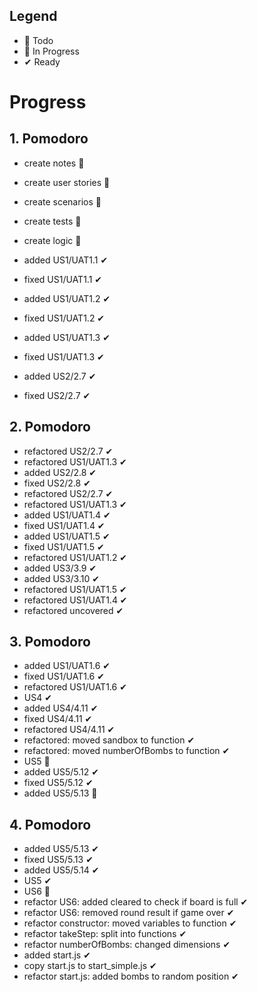 ## Legend

- 📃 Todo
- 🚧 In Progress
- ✔ Ready

# Progress

## 1. Pomodoro
 - create notes 🚧
 - create user stories 🚧
 - create scenarios 🚧
 - create tests 🚧
 - create logic 🚧

 - added US1/UAT1.1 ✔
 - fixed US1/UAT1.1 ✔
 - added US1/UAT1.2 ✔
 - fixed US1/UAT1.2 ✔
 - added US1/UAT1.3 ✔
 - fixed US1/UAT1.3 ✔
 - added US2/2.7 ✔
 - fixed US2/2.7 ✔

## 2. Pomodoro
 - refactored US2/2.7 ✔
 - refactored US1/UAT1.3 ✔
 - added US2/2.8 ✔
 - fixed US2/2.8 ✔
 - refactored US2/2.7 ✔
 - refactored US1/UAT1.3 ✔
 - added US1/UAT1.4 ✔
 - fixed US1/UAT1.4 ✔
 - added US1/UAT1.5 ✔
 - fixed US1/UAT1.5 ✔
 - refactored US1/UAT1.2 ✔
 - added US3/3.9 ✔
 - added US3/3.10 ✔
 - refactored US1/UAT1.5 ✔
 - refactored US1/UAT1.4 ✔
 - refactored uncovered ✔

## 3. Pomodoro
 - added US1/UAT1.6 ✔
 - fixed US1/UAT1.6 ✔
 - refactored US1/UAT1.6 ✔
 - US4 ✔
 - added US4/4.11 ✔
 - fixed US4/4.11 ✔
 - refactored US4/4.11 ✔
 - refactored: moved sandbox to function ✔
 - refactored: moved numberOfBombs to function ✔
 - US5 🚧
 - added US5/5.12 ✔
 - fixed US5/5.12 ✔
 - added US5/5.13 🚧

## 4. Pomodoro
- added US5/5.13 ✔
- fixed US5/5.13 ✔
- added US5/5.14 ✔
- US5 ✔
- US6 🚧
- refactor US6: added cleared to check if board is full ✔
- refactor US6: removed round result if game over ✔
- refactor constructor: moved variables to function ✔
- refactor takeStep: split into functions ✔
- refactor numberOfBombs: changed dimensions ✔
- added start.js ✔
- copy start.js to start_simple.js ✔
- refactor start.js: added bombs to random position ✔